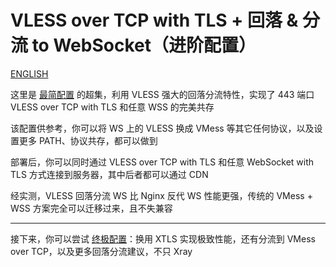 # VLESS over TCP with TLS + 回落 & 分流 to WebSocket（进阶配置）
[ENGLISH](README.ENG.md)

这里是 [最简配置](<../VLESS-TCP-TLS%20(minimal%20by%20rprx)>) 的超集，利用 VLESS 强大的回落分流特性，实现了 443 端口 VLESS over TCP with TLS 和任意 WSS 的完美共存

该配置供参考，你可以将 WS 上的 VLESS 换成 VMess 等其它任何协议，以及设置更多 PATH、协议共存，都可以做到

部署后，你可以同时通过 VLESS over TCP with TLS 和任意 WebSocket with TLS 方式连接到服务器，其中后者都可以通过 CDN

经实测，VLESS 回落分流 WS 比 Nginx 反代 WS 性能更强，传统的 VMess + WSS 方案完全可以迁移过来，且不失兼容

---

接下来，你可以尝试 [终极配置](../VLESS-TCP-XTLS-WHATEVER)：换用 XTLS 实现极致性能，还有分流到 VMess over TCP，以及更多回落分流建议，不只 Xray
